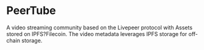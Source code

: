 # PeerTube
A video streaming community based on the Livepeer protocol with Assets stored on IPFS?Filecoin. The video metadata leverages IPFS storage for off-chain storage.
